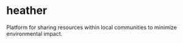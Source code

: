 # heather

Platform for sharing resources within local communities to minimize environmental impact.
